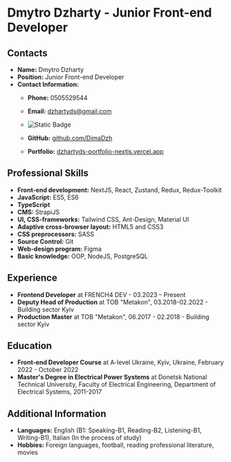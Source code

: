 # Dmytro Dzharty - Junior Front-end Developer

## Contacts

- **Name:** Dmytro Dzharty
- **Position:** Junior Front-end Developer
- **Contact Information:**
  - **Phone:** 0505529544
  - **Email:** dzhartyds@gmail.com
  - ![Static Badge](https://img.shields.io/badge/linkedin-blue?style=flat-square&logo=linkedin&link=https%3A%2F%2Fwww.linkedin.com%2Fin%2Fdzhartyds)

  - **GitHub:** [github.com/DimaDzh](https://github.com/DimaDzh)
  - **Portfolio:** [dzhartyds-portfolio-nextjs.vercel.app](https://dzhartyds-portfolio-nextjs.vercel.app)

## Professional Skills

- **Front-end development:** NextJS, React, Zustand, Redux, Redux-Toolkit
- **JavaScript:** ES5, ES6
- **TypeScript**
- **CMS:** StrapiJS
- **UI, CSS-frameworks:** Tailwind CSS, Ant-Design, Material UI
- **Adaptive cross-browser layout:** HTML5 and CSS3
- **CSS preprocessors:** SASS
- **Source Control:** Git
- **Web-design program:** Figma
- **Basic knowledge:** OOP, NodeJS, PostgreSQL

## Experience

- **Frontend Developer** at FRENCH4 DEV - 03.2023 – Present
- **Deputy Head of Production** at TOB "Metakon", 03.2018-02.2022 - Building sector Kyiv
- **Production Master** at TOB "Metakon", 06.2017 - 02.2018 - Building sector Kyiv

## Education

- **Front-end Developer Course** at A-level Ukraine, Kyiv, Ukraine, February 2022 - October 2022
- **Master's Degree in Electrical Power Systems** at Donetsk National Technical University, Faculty of Electrical Engineering, Department of Electrical Systems, 2011-2017

## Additional Information

- **Languages:** English (B1: Speaking-B1, Reading-B2, Listening-B1, Writing-B1), Italian (In the process of study)
- **Hobbies:** Foreign languages, football, reading professional literature, movies

